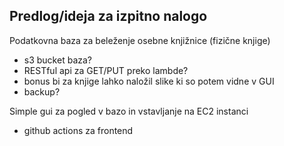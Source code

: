 ## Predlog/ideja za izpitno nalogo

Podatkovna baza za beleženje osebne knjižnice (fizične knjige)
- s3 bucket baza?
- RESTful api za GET/PUT preko lambde?
- bonus bi za knjige lahko naložil slike ki so potem vidne v GUI
- backup?

Simple gui za pogled v bazo in vstavljanje na EC2 instanci
- github actions za frontend

